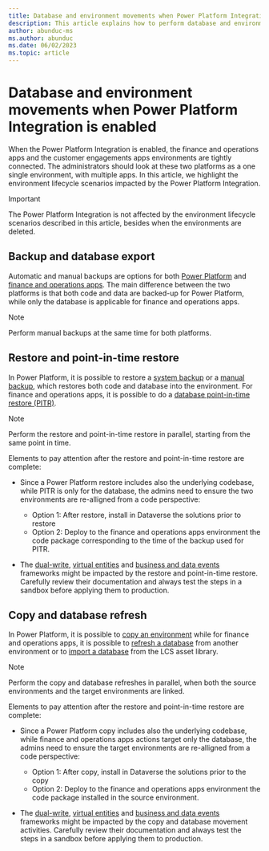 ```yaml
---
title: Database and environment movements when Power Platform Integration is enabled
description: This article explains how to perform database and environment movements when finance and operations apps are integrated with Power Platform
author: abunduc-ms
ms.author: abunduc
ms.date: 06/02/2023
ms.topic: article
---
```


# Database and environment movements when Power Platform Integration is enabled

When the Power Platform Integration is enabled, the finance and operations apps  and the customer engagements apps environments are tightly connected. The administrators should look at these two platforms as a one single environment, with multiple apps. In this article, we highlight the environment lifecycle scenarios impacted by the Power Platform Integration.

> [!IMPORTANT]
> The Power Platform Integration is not affected by the environment lifecycle scenarios described in this article, besides when the environments are deleted.

## Backup and database export

Automatic and manual backups are options for both [Power Platform](/power-platform/admin/backup-restore-environments) and [finance and operations apps](/dynamics365/fin-ops-core/dev-itpro/database/export-database). The main difference between the two platforms is that both code and data are backed-up for Power Platform, while only the database is applicable for finance and operations apps.

> [!NOTE]
> Perform manual backups at the same time for both platforms.

## Restore and point-in-time restore

In Power Platform, it is possible to restore a [system backup](/power-platform/admin/backup-restore-environments#restore-a-system-backup) or a [manual backup](/power-platform/admin/backup-restore-environments#manual-backups), which restores both code and database into the environment. For finance and operations apps, it is possible to do a [database point-in-time restore (PITR)](/dynamics365/fin-ops-core/dev-itpro/database/database-point-in-time-restore).

> [!NOTE]
> Perform the restore and point-in-time restore in parallel, starting from the same point in time.

Elements to pay attention after the restore and point-in-time restore are complete:

- Since a Power Platform restore includes also the underlying codebase, while PITR is only for the database, the admins need to ensure the two environments are re-alligned from a code perspective:
  - Option 1: After restore, install in Dataverse the solutions prior to restore
  - Option 2: Deploy to the finance and operations apps environment the code package corresponding to the time of the backup used for PITR.

- The [dual-write](/dynamics365/fin-ops-core/dev-itpro/data-entities/dual-write/dual-write-home-page), [virtual entities](/dynamics365/fin-ops-core/dev-itpro/power-platform/virtual-entities-overview) and [business and data events](/dynamics365/fin-ops-core/dev-itpro/business-events/home-page) frameworks might be impacted by the restore and point-in-time restore. Carefully review their documentation and always test the steps in a sandbox before applying them to production.

## Copy and database refresh

In Power Platform, it is possible to [copy an environment](/power-platform/admin/copy-environment) while for finance and operations apps, it is possible to [refresh a database](/dynamics365/fin-ops-core/dev-itpro/database/database-refresh) from another environment or to [import a database](/dynamics365/fin-ops-core/dev-itpro/database/import-database) from the LCS asset library.

> [!NOTE]
> Perform the copy and database refreshes in parallel, when both the source environments and the target environments are linked.

Elements to pay attention after the restore and point-in-time restore are complete:

- Since a Power Platform copy includes also the underlying codebase, while finance and operations apps actions target only the database, the admins need to ensure the target environments are re-alligned from a code perspective:
  - Option 1: After copy, install in Dataverse the solutions prior to the copy
  - Option 2: Deploy to the finance and operations apps environment the code package installed in the source environment.

- The [dual-write](/dynamics365/fin-ops-core/dev-itpro/data-entities/dual-write/dual-write-home-page), [virtual entities](/dynamics365/fin-ops-core/dev-itpro/power-platform/virtual-entities-overview) and [business and data events](/dynamics365/fin-ops-core/dev-itpro/business-events/home-page) frameworks might be impacted by the copy and database movement activities. Carefully review their documentation and always test the steps in a sandbox before applying them to production.
